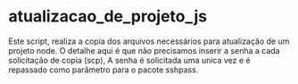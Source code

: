 # atualizacao_de_projeto_js
Este script, realiza a copia dos arquivos necessários para atualização de um projeto node. O detalhe aqui é que não precisamos inserir a senha a cada solicitação de copia (scp), A senha é solicitada uma unica vez e é repassado como parâmetro para o pacote sshpass.
